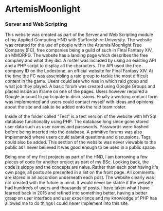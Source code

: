 # ArtemisMoonlight
### Server and Web Scripting

This website was created as part of the Server and Web Scripting module of my Applied Computing HND with Staffordshire University. The website was created for the use of people within the Artemis Moonlight Free Company (FC), free companies being a guild of such in Final Fantasy XIV, an MMORPG. The website has a landing page which describes the free company and what they did. A roster was included by using an existing API and a PHP script to display all the characters. The API used the free company ID on the Lodestone, an official website for Final Fantasy XIV. At the time the FC was assembling a raid group to tackle the most difficult content in the game. Users could see who was in which raid group and what job they played. A basic forum was created using Google Groups and placed inside an iframe on one of the pages. Users however required a Google account to participate in discussions. Finally a working contact form was implemented and users could contact myself with ideas and opinions about the site and ask to be added onto the raid team roster.

Inside of the folder called "Test" is a test version of the website with MYSql database functionality using PHP. The database long since gone stored user data such as user names and passwords. Passwords were hashed before being inserted into the database. A primitive forums was also implemented where users could submit questions and discussions. Tags could also be added. This section of the website was never viewable to the public as I never believed it was good enough to be used in a public space.

Being one of my first projects as part of the HND, I am borrowing a few pieces of code for another project as part of my BSc. Looking back, the code is sloppy and the concepts are naive. Rather than each post having it's own page, all posts are presented in a list on the front page. All comments are stored in an accordion underneath each post. The website clearly was not created with the future in mind. It would never be stable if the website had hundreds of users and thousands of posts. I have taken what I have learned back in 2015 and refined into something better, having a better grasp on user interface and user experience and my knowledge of PHP has allowed me to do things I could never implement into this site.
